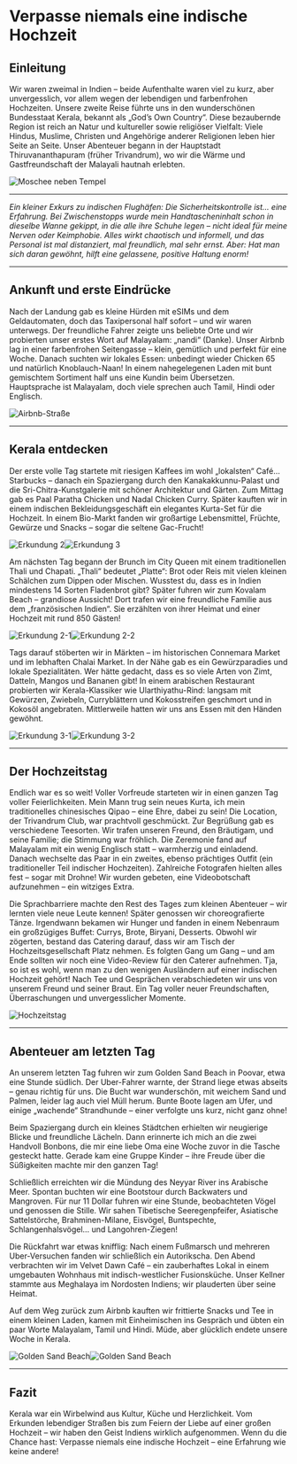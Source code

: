 # Verpasse niemals eine indische Hochzeit

## Einleitung

Wir waren zweimal in Indien – beide Aufenthalte waren viel zu kurz, aber unvergesslich, vor allem wegen der lebendigen und farbenfrohen Hochzeiten. Unsere zweite Reise führte uns in den wunderschönen Bundesstaat Kerala, bekannt als „God’s Own Country“. Diese bezaubernde Region ist reich an Natur und kultureller sowie religiöser Vielfalt: Viele Hindus, Muslime, Christen und Angehörige anderer Religionen leben hier Seite an Seite. Unser Abenteuer begann in der Hauptstadt Thiruvananthapuram (früher Trivandrum), wo wir die Wärme und Gastfreundschaft der Malayali hautnah erlebten.

![Moschee neben Tempel](https://twotrekkers.nyc3.cdn.digitaloceanspaces.com/media/multipart-uploads/Kerala_Introduction.svg)

---

_Ein kleiner Exkurs zu indischen Flughäfen: Die Sicherheitskontrolle ist… eine Erfahrung. Bei Zwischenstopps wurde mein Handtascheninhalt schon in dieselbe Wanne gekippt, in die alle ihre Schuhe legen – nicht ideal für meine Nerven oder Keimphobie. Alles wirkt chaotisch und informell, und das Personal ist mal distanziert, mal freundlich, mal sehr ernst. Aber: Hat man sich daran gewöhnt, hilft eine gelassene, positive Haltung enorm!_

---

## Ankunft und erste Eindrücke

Nach der Landung gab es kleine Hürden mit eSIMs und dem Geldautomaten, doch das Taxipersonal half sofort – und wir waren unterwegs. Der freundliche Fahrer zeigte uns beliebte Orte und wir probierten unser erstes Wort auf Malayalam: „nandi“ (Danke). Unser Airbnb lag in einer farbenfrohen Seitengasse – klein, gemütlich und perfekt für eine Woche. Danach suchten wir lokales Essen: unbedingt wieder Chicken 65 und natürlich Knoblauch-Naan! In einem nahegelegenen Laden mit bunt gemischtem Sortiment half uns eine Kundin beim Übersetzen. Hauptsprache ist Malayalam, doch viele sprechen auch Tamil, Hindi oder Englisch.

![Airbnb-Straße](https://twotrekkers.nyc3.cdn.digitaloceanspaces.com/media/multipart-uploads/Kerala_Arrival.svg)

---

## Kerala entdecken

Der erste volle Tag startete mit riesigen Kaffees im wohl „lokalsten“ Café… Starbucks – danach ein Spaziergang durch den Kanakakkunnu-Palast und die Sri-Chitra-Kunstgalerie mit schöner Architektur und Gärten. Zum Mittag gab es Paal Paratha Chicken und Nadal Chicken Curry. Später kauften wir in einem indischen Bekleidungsgeschäft ein elegantes Kurta-Set für die Hochzeit. In einem Bio-Markt fanden wir großartige Lebensmittel, Früchte, Gewürze und Snacks – sogar die seltene Gac-Frucht!

![Erkundung 2](https://twotrekkers.nyc3.cdn.digitaloceanspaces.com/media/multipart-uploads/Kerala_exploring_2.svg)![Erkundung 3](https://twotrekkers.nyc3.cdn.digitaloceanspaces.com/media/multipart-uploads/Kerala_exploring_3.svg)

Am nächsten Tag begann der Brunch im City Queen mit einem traditionellen Thali und Chapati. „Thali“ bedeutet „Platte“: Brot oder Reis mit vielen kleinen Schälchen zum Dippen oder Mischen. Wusstest du, dass es in Indien mindestens 14 Sorten Fladenbrot gibt? Später fuhren wir zum Kovalam Beach – grandiose Aussicht! Dort trafen wir eine freundliche Familie aus dem „französischen Indien“. Sie erzählten von ihrer Heimat und einer Hochzeit mit rund 850 Gästen!

![Erkundung 2-1](https://twotrekkers.nyc3.cdn.digitaloceanspaces.com/media/multipart-uploads/Kerala_2exploring_1.svg)![Erkundung 2-2](https://twotrekkers.nyc3.cdn.digitaloceanspaces.com/media/multipart-uploads/Kerala_2exploring_2.svg)

Tags darauf stöberten wir in Märkten – im historischen Connemara Market und im lebhaften Chalai Market. In der Nähe gab es ein Gewürzparadies und lokale Spezialitäten. Wer hätte gedacht, dass es so viele Arten von Zimt, Datteln, Mangos und Bananen gibt! In einem arabischen Restaurant probierten wir Kerala-Klassiker wie Ularthiyathu-Rind: langsam mit Gewürzen, Zwiebeln, Curryblättern und Kokosstreifen geschmort und in Kokosöl angebraten. Mittlerweile hatten wir uns ans Essen mit den Händen gewöhnt.

![Erkundung 3-1](https://twotrekkers.nyc3.cdn.digitaloceanspaces.com/media/multipart-uploads/Kerala_3exploring_1.svg)![Erkundung 3-2](https://twotrekkers.nyc3.cdn.digitaloceanspaces.com/media/multipart-uploads/Kerala_3exploring_2.svg)

---

## Der Hochzeitstag

Endlich war es so weit! Voller Vorfreude starteten wir in einen ganzen Tag voller Feierlichkeiten. Mein Mann trug sein neues Kurta, ich mein traditionelles chinesisches Qipao – eine Ehre, dabei zu sein! Die Location, der Trivandrum Club, war prachtvoll geschmückt. Zur Begrüßung gab es verschiedene Teesorten. Wir trafen unseren Freund, den Bräutigam, und seine Familie; die Stimmung war fröhlich. Die Zeremonie fand auf Malayalam mit ein wenig Englisch statt – warmherzig und einladend. Danach wechselte das Paar in ein zweites, ebenso prächtiges Outfit (ein traditioneller Teil indischer Hochzeiten). Zahlreiche Fotografen hielten alles fest – sogar mit Drohne! Wir wurden gebeten, eine Videobotschaft aufzunehmen – ein witziges Extra.

Die Sprachbarriere machte den Rest des Tages zum kleinen Abenteuer – wir lernten viele neue Leute kennen! Später genossen wir choreografierte Tänze. Irgendwann bekamen wir Hunger und fanden in einem Nebenraum ein großzügiges Buffet: Currys, Brote, Biryani, Desserts. Obwohl wir zögerten, bestand das Catering darauf, dass wir am Tisch der Hochzeitsgesellschaft Platz nehmen. Es folgten Gang um Gang – und am Ende sollten wir noch eine Video-Review für den Caterer aufnehmen. Tja, so ist es wohl, wenn man zu den wenigen Ausländern auf einer indischen Hochzeit gehört! Nach Tee und Gesprächen verabschiedeten wir uns von unserem Freund und seiner Braut. Ein Tag voller neuer Freundschaften, Überraschungen und unvergesslicher Momente.

![Hochzeitstag](https://twotrekkers.nyc3.cdn.digitaloceanspaces.com/media/multipart-uploads/Kerala_wedding_2.svg)

---

## Abenteuer am letzten Tag

An unserem letzten Tag fuhren wir zum Golden Sand Beach in Poovar, etwa eine Stunde südlich. Der Uber-Fahrer warnte, der Strand liege etwas abseits – genau richtig für uns. Die Bucht war wunderschön, mit weichem Sand und Palmen, leider lag auch viel Müll herum. Bunte Boote lagen am Ufer, und einige „wachende“ Strandhunde – einer verfolgte uns kurz, nicht ganz ohne!

Beim Spaziergang durch ein kleines Städtchen erhielten wir neugierige Blicke und freundliche Lächeln. Dann erinnerte ich mich an die zwei Handvoll Bonbons, die mir eine liebe Oma eine Woche zuvor in die Tasche gesteckt hatte. Gerade kam eine Gruppe Kinder – ihre Freude über die Süßigkeiten machte mir den ganzen Tag!

Schließlich erreichten wir die Mündung des Neyyar River ins Arabische Meer. Spontan buchten wir eine Bootstour durch Backwaters und Mangroven. Für nur 11 Dollar fuhren wir eine Stunde, beobachteten Vögel und genossen die Stille. Wir sahen Tibetische Seeregenpfeifer, Asiatische Sattelstörche, Brahminen-Milane, Eisvögel, Buntspechte, Schlangenhalsvögel… und Langohren-Ziegen!

Die Rückfahrt war etwas knifflig: Nach einem Fußmarsch und mehreren Uber-Versuchen fanden wir schließlich ein Autorikscha. Den Abend verbrachten wir im Velvet Dawn Café – ein zauberhaftes Lokal in einem umgebauten Wohnhaus mit indisch-westlicher Fusionsküche. Unser Kellner stammte aus Meghalaya im Nordosten Indiens; wir plauderten über seine Heimat.

Auf dem Weg zurück zum Airbnb kauften wir frittierte Snacks und Tee in einem kleinen Laden, kamen mit Einheimischen ins Gespräch und übten ein paar Worte Malayalam, Tamil und Hindi. Müde, aber glücklich endete unsere Woche in Kerala.

![Golden Sand Beach](https://twotrekkers.nyc3.cdn.digitaloceanspaces.com/media/multipart-uploads/Kerala_lastday_1.svg)![Golden Sand Beach](https://twotrekkers.nyc3.cdn.digitaloceanspaces.com/media/multipart-uploads/Kerala_lastday_2.svg)

---

## Fazit

Kerala war ein Wirbelwind aus Kultur, Küche und Herzlichkeit. Vom Erkunden lebendiger Straßen bis zum Feiern der Liebe auf einer großen Hochzeit – wir haben den Geist Indiens wirklich aufgenommen. Wenn du die Chance hast: Verpasse niemals eine indische Hochzeit – eine Erfahrung wie keine andere!
